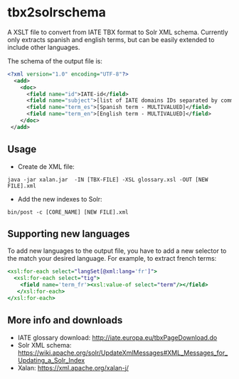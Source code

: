 # tbx2solrschema
A XSLT file to convert from IATE TBX format to Solr XML schema. Currently only extracts spanish and english terms, but can be easily extended to include other languages.

The schema of the output file is:

```xml
<?xml version="1.0" encoding="UTF-8"?>
  <add>
    <doc>
      <field name="id">IATE-id</field>
      <field name="subject">[list of IATE domains IDs separated by commas]</field>
      <field name="term_es">[Spanish term - MULTIVALUED]</field>
      <field name="term_en">[English term - MULTIVALUED]</field>
    </doc>
 </add>
```

## Usage
* Create de XML file:
```
java -jar xalan.jar  -IN [TBX-FILE] -XSL glossary.xsl -OUT [NEW FILE].xml
```
* Add the new indexes to Solr:
```
bin/post -c [CORE_NAME] [NEW FILE].xml
```

## Supporting new languages
To add new languages to the output file, you have to add a new selector to the match your desired language. For example, to extract french terms:

```xslt
<xsl:for-each select="langSet[@xml:lang='fr']">
  <xsl:for-each select="tig">
    <field name='term_fr'><xsl:value-of select="term"/></field>
   </xsl:for-each>
</xsl:for-each>
```

## More info and downloads
* IATE glossary download: http://iate.europa.eu/tbxPageDownload.do
* Solr XML schema: https://wiki.apache.org/solr/UpdateXmlMessages#XML_Messages_for_Updating_a_Solr_Index
* Xalan: https://xml.apache.org/xalan-j/
